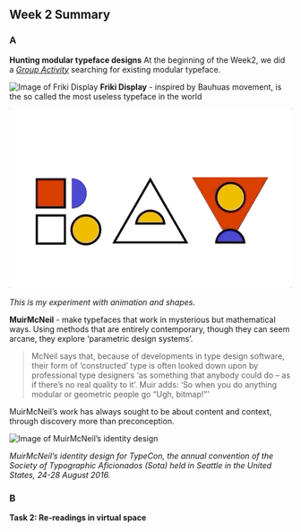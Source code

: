 ## Week 2 Summary

### A
**Hunting modular typeface designs** 
At the beginning of the Week2, we did a [*Group Activity*](https://docs.google.com/presentation/d/1N2hAFp6si7UsVuPj1oMQ21_HHF858NbXZna0YQxOQio/edit#slide=id.g8ed135ac50_18_0) searching for existing modular typeface.

![Image of Friki Display](https://github.com/Raymondvonz/CodeWords/blob/master/W2/Friki%20Display.png)
**Friki Display** - inspired by Bauhuas movement, is the so called the most useless typeface in the world

![Image of Rayattempt](https://github.com/Raymondvonz/CodeWords/blob/master/W2/RAY_ATTEMPT.gif)

*This is my experiment with animation and shapes.*

**MuirMcNeil** - make typefaces that work in mysterious but mathematical ways. Using methods that are entirely contemporary, though they can seem arcane, they explore ‘parametric design systems’. 

> McNeil says that, because of developments in type design software, their form of ‘constructed’ type is often looked down upon by professional type designers ‘as something that anybody could do – as if there’s no real quality to it’. Muir adds: ‘So when you do anything modular or geometric people go “Ugh, bitmap!”’

MuirMcNeil’s work has always sought to be about content and context, through discovery more than preconception.


![Image of MuirMcNeil’s identity design](https://github.com/Raymondvonz/CodeWords/blob/master/W2/MuirMcNeil’s%20identity%20design.jpg)

*MuirMcNeil’s identity design for TypeCon, the annual convention of the Society of Typographic Aficionados (Sota) held in Seattle in the United States, 24-28 August 2016.*

### B

**Task 2: Re-readings in virtual space** 
